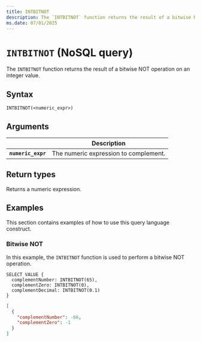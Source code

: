 ```yaml
---
title: INTBITNOT
description: The `INTBITNOT` function returns the result of a bitwise NOT operation on an integer value.
ms.date: 07/01/2025
---
```


# `INTBITNOT` (NoSQL query)

The `INTBITNOT` function returns the result of a bitwise NOT operation on an integer value.

## Syntax

```nosql
INTBITNOT(<numeric_expr>)
```

## Arguments

| | Description |
| --- | --- |
| **`numeric_expr`** | The numeric expression to complement. |

## Return types

Returns a numeric expression.

## Examples

This section contains examples of how to use this query language construct.

### Bitwise NOT

In this example, the `INTBITNOT` function is used to perform a bitwise NOT operation.

```nosql
SELECT VALUE {
  complementNumber: INTBITNOT(65),
  complementZero: INTBITNOT(0),
  complementDecimal: INTBITNOT(0.1)
}
```

```json
[
  {
    "complementNumber": -66,
    "complementZero": -1
  }
]
```
